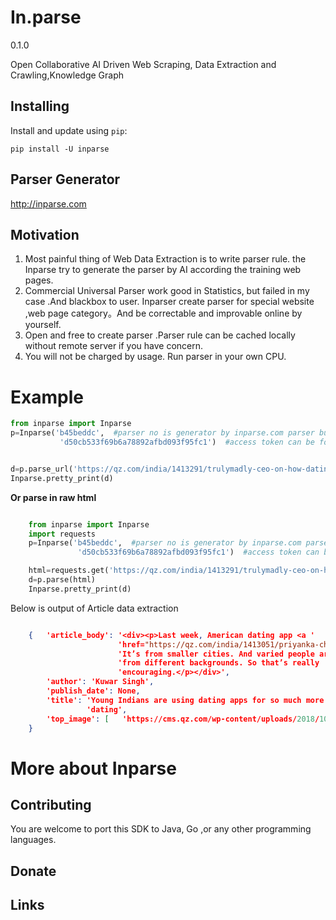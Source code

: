 
In.parse
=========
0.1.0


Open Collaborative AI Driven  Web Scraping, Data Extraction and Crawling,Knowledge Graph


Installing
----------

Install and update using ``pip``:

`pip install -U inparse`


Parser Generator 
-----------------

http://inparse.com




Motivation
----------
1. Most painful thing of Web Data Extraction is to write parser rule. the Inparse try to 
generate the parser by AI according the training web pages.
2. Commercial Universal Parser work good in Statistics, but failed in my case .And blackbox to user. 
Inparser create parser for special website ,web page category。And be correctable and improvable online by yourself.
3. Open and free to create parser .Parser rule can be cached locally without remote server 
if you have concern.  
4. You will not be charged by usage. Run parser in your own CPU. 
 



Example
===============================





```python
from inparse import Inparse
p=Inparse('b45beddc',  #parser no is generator by inparse.com parser builder.
           'd50cb533f69b6a78892afbd093f95fc1')  #access token can be found in your user page  .


d=p.parse_url('https://qz.com/india/1413291/trulymadly-ceo-on-how-dating-apps-like-bumble-india-must-localise/')
Inparse.pretty_print(d)

```


**Or parse in raw html**

```python

    from inparse import Inparse
    import requests
    p=Inparse('b45beddc',  #parser no is generator by inparse.com parser builder.
               'd50cb533f69b6a78892afbd093f95fc1')  #access token can be found in your user page  .

    html=requests.get('https://qz.com/india/1413291/trulymadly-ceo-on-how-dating-apps-like-bumble-india-must-localise/').text
    d=p.parse(html)
    Inparse.pretty_print(d)

```

Below is output of Article data extraction 
```json

    {   'article_body': '<div><p>Last week, American dating app <a '
                        'href="https://qz.com/india/1413051/priyanka-chopra-invests-in-dating-app-bumble-to-rival-tinder/">Bumble '
                        'It’s from smaller cities. And varied people are coming '
                        'from different backgrounds. So that’s really '
                        'encouraging.</p></div>',
        'author': 'Kuwar Singh',
        'publish_date': None,
        'title': 'Young Indians are using dating apps for so much more than just '
                 'dating',
        'top_image': [   'https://cms.qz.com/wp-content/uploads/2018/10/AP_900509923043-e1538971405267.jpg?quality=75&strip=all&w=410&h=231']
    }

```



More about Inparse
===============

      

Contributing
------------
You are welcome to port this SDK to Java, Go ,or any other programming languages.

Donate
------


Links
-----
